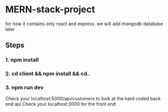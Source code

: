 # MERN-stack-project
for now it contains only react and express. we will add mongodb database later
## Steps

### 1. npm install
### 2. cd client && npm install && cd..
### 3. npm run dev

Check your localhost:5000/api/customers to look at the hard coded back end api
Check your localhost:3000 for the front end
